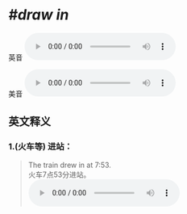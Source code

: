 # ***\#draw in*** 
英音
<audio src="./media/draw in1_AAC.aac" controls="controls"></audio>

美音
<audio src="./media/draw in2_AAC.aac" controls="controls"></audio>



  

英文释义
---
### 1.**(火车等) 进站：**  

 > The train drew in at 7:53.   
 > 火车7点53分进站。    
<audio src="./media/draw-3.aac" controls="controls"></audio>


